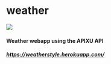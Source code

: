 # weather

![](https://i.imgur.com/q2ndGTu.gif)

#### Weather webapp using the APIXU API
##### https://weatherstyle.herokuapp.com/

